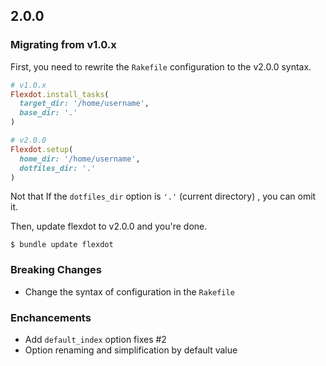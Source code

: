 ## 2.0.0

### Migrating from v1.0.x

First, you need to rewrite the `Rakefile` configuration to the v2.0.0 syntax.

```ruby
# v1.0.x
Flexdot.install_tasks(
  target_dir: '/home/username',
  base_dir: '.'
)
```

```ruby
# v2.0.0
Flexdot.setup(
  home_dir: '/home/username',
  dotfiles_dir: '.'
)
```

Not that If the `dotfiles_dir` option is `'.'` (current directory) , you can omit it.

Then, update flexdot to v2.0.0 and you're done.

    $ bundle update flexdot

### Breaking Changes

- Change the syntax of configuration in the `Rakefile`

### Enchancements

- Add `default_index` option fixes #2
- Option renaming and simplification by default value


